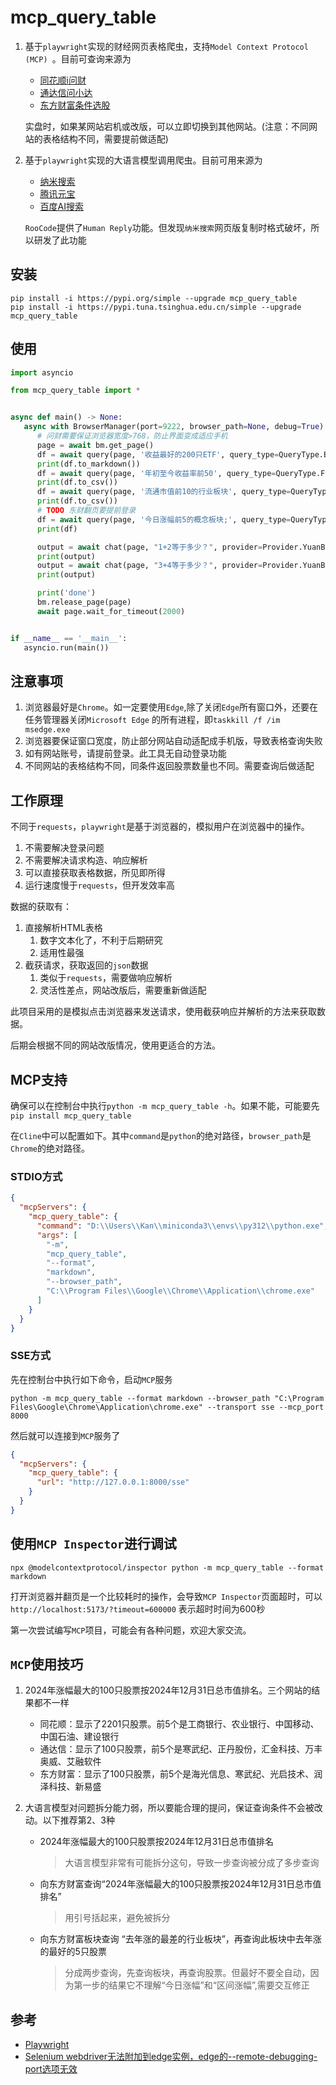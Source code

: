 # mcp_query_table

1. 基于`playwright`实现的财经网页表格爬虫，支持`Model Context Protocol (MCP) `。目前可查询来源为

    - [同花顺i问财](http://iwencai.com/)
    - [通达信问小达](https://wenda.tdx.com.cn/)
    - [东方财富条件选股](https://xuangu.eastmoney.com/)

   实盘时，如果某网站宕机或改版，可以立即切换到其他网站。(注意：不同网站的表格结构不同，需要提前做适配)

2. 基于`playwright`实现的大语言模型调用爬虫。目前可用来源为
    - [纳米搜索](https://www.n.cn/)
    - [腾讯元宝](https://yuanbao.tencent.com/)
    - [百度AI搜索](https://chat.baidu.com/)

   `RooCode`提供了`Human Reply`功能。但发现`纳米搜索`网页版复制时格式破坏，所以研发了此功能

## 安装

```commandline
pip install -i https://pypi.org/simple --upgrade mcp_query_table
pip install -i https://pypi.tuna.tsinghua.edu.cn/simple --upgrade mcp_query_table
```

## 使用

```python
import asyncio

from mcp_query_table import *


async def main() -> None:
   async with BrowserManager(port=9222, browser_path=None, debug=True) as bm:
      # 问财需要保证浏览器宽度>768，防止界面变成适应手机
      page = await bm.get_page()
      df = await query(page, '收益最好的200只ETF', query_type=QueryType.ETF, max_page=1, site=Site.THS)
      print(df.to_markdown())
      df = await query(page, '年初至今收益率前50', query_type=QueryType.Fund, max_page=1, site=Site.TDX)
      print(df.to_csv())
      df = await query(page, '流通市值前10的行业板块', query_type=QueryType.Index, max_page=1, site=Site.TDX)
      print(df.to_csv())
      # TODO 东财翻页要提前登录
      df = await query(page, '今日涨幅前5的概念板块;', query_type=QueryType.Board, max_page=3, site=Site.EastMoney)
      print(df)

      output = await chat(page, "1+2等于多少？", provider=Provider.YuanBao)
      print(output)
      output = await chat(page, "3+4等于多少？", provider=Provider.YuanBao, create=True)
      print(output)

      print('done')
      bm.release_page(page)
      await page.wait_for_timeout(2000)


if __name__ == '__main__':
   asyncio.run(main())

```

## 注意事项

1. 浏览器最好是`Chrome`。如一定要使用`Edge`,除了关闭`Edge`所有窗口外，还要在任务管理器关闭`Microsoft Edge`
   的所有进程，即`taskkill /f /im msedge.exe`
2. 浏览器要保证窗口宽度，防止部分网站自动适配成手机版，导致表格查询失败
3. 如有网站账号，请提前登录。此工具无自动登录功能
4. 不同网站的表格结构不同，同条件返回股票数量也不同。需要查询后做适配

## 工作原理

不同于`requests`，`playwright`是基于浏览器的，模拟用户在浏览器中的操作。

1. 不需要解决登录问题
2. 不需要解决请求构造、响应解析
3. 可以直接获取表格数据，所见即所得
4. 运行速度慢于`requests`，但开发效率高

数据的获取有：

1. 直接解析HTML表格
    1. 数字文本化了，不利于后期研究
    2. 适用性最强
2. 截获请求，获取返回的`json`数据
    1. 类似于`requests`，需要做响应解析
    2. 灵活性差点，网站改版后，需要重新做适配

此项目采用的是模拟点击浏览器来发送请求，使用截获响应并解析的方法来获取数据。

后期会根据不同的网站改版情况，使用更适合的方法。

## MCP支持

确保可以在控制台中执行`python -m mcp_query_table -h`。如果不能，可能要先`pip install mcp_query_table`

在`Cline`中可以配置如下。其中`command`是`python`的绝对路径，`browser_path`是`Chrome`的绝对路径。

### STDIO方式

```json
{
  "mcpServers": {
    "mcp_query_table": {
      "command": "D:\\Users\\Kan\\miniconda3\\envs\\py312\\python.exe",
      "args": [
        "-m",
        "mcp_query_table",
        "--format",
        "markdown",
        "--browser_path",
        "C:\\Program Files\\Google\\Chrome\\Application\\chrome.exe"
      ]
    }
  }
}
```

### SSE方式

先在控制台中执行如下命令，启动`MCP`服务

```commandline
python -m mcp_query_table --format markdown --browser_path "C:\Program Files\Google\Chrome\Application\chrome.exe" --transport sse --mcp_port 8000
```

然后就可以连接到`MCP`服务了
```json
{
  "mcpServers": {
    "mcp_query_table": {
      "url": "http://127.0.0.1:8000/sse"
    }
  }
}
```

## 使用`MCP Inspector`进行调试

```commandline
npx @modelcontextprotocol/inspector python -m mcp_query_table --format markdown
```

打开浏览器并翻页是一个比较耗时的操作，会导致`MCP Inspector`页面超时，可以`http://localhost:5173/?timeout=600000` 表示超时时间为600秒

第一次尝试编写`MCP`项目，可能会有各种问题，欢迎大家交流。

## `MCP`使用技巧

1. 2024年涨幅最大的100只股票按2024年12月31日总市值排名。三个网站的结果都不一样
    - 同花顺：显示了2201只股票。前5个是工商银行、农业银行、中国移动、中国石油、建设银行
    - 通达信：显示了100只股票，前5个是寒武纪、正丹股份，汇金科技、万丰奥威、艾融软件
    - 东方财富：显示了100只股票，前5个是海光信息、寒武纪、光启技术、润泽科技、新易盛

2. 大语言模型对问题拆分能力弱，所以要能合理的提问，保证查询条件不会被改动。以下推荐第2、3种
    - 2024年涨幅最大的100只股票按2024年12月31日总市值排名
      > 大语言模型非常有可能拆分这句，导致一步查询被分成了多步查询
    - 向东方财富查询“2024年涨幅最大的100只股票按2024年12月31日总市值排名”
      > 用引号括起来，避免被拆分
    - 向东方财富板块查询 “去年涨的最差的行业板块”，再查询此板块中去年涨的最好的5只股票
      > 分成两步查询，先查询板块，再查询股票。但最好不要全自动，因为第一步的结果它不理解“今日涨幅”和“区间涨幅”,需要交互修正

## 参考

- [Playwright](https://playwright.dev/python/docs/intro)
- [Selenium webdriver无法附加到edge实例，edge的--remote-debugging-port选项无效](https://blog.csdn.net/qq_30576521/article/details/142370538)
